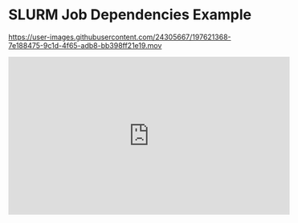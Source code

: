 # SLURM Job Dependencies Example



https://user-images.githubusercontent.com/24305667/197621368-7e188475-9c1d-4f65-adb8-bb398ff21e19.mov

<iframe width="560" height="315" src="https://github.com/UA-ResearchComputing-HPC/ua-researchcomputing-hpc.github.io/blob/master/General-Examples/Job-Dependencies/volcano.mov" title="YouTube video player" frameborder="0" allow="accelerometer; autoplay; clipboard-write; encrypted-media; gyroscope; picture-in-picture" allowfullscreen>
</iframe>
